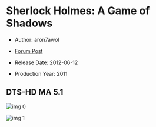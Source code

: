 # Sherlock Holmes: A Game of Shadows

* Author: aron7awol

* [Forum Post](https://www.avsforum.com/threads/bass-eq-for-filtered-movies.2995212/post-58333676)

* Release Date: 2012-06-12
* Production Year: 2011

## DTS-HD MA 5.1

![img 0](https://i.imgur.com/o2tG0x9.jpg)

![img 1](https://i.imgur.com/8Og9bSm.jpg)

